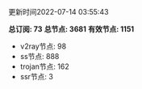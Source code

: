 更新时间2022-07-14 03:55:43

**总订阅: 73**
**总节点: 3681**
**有效节点: 1151**
- v2ray节点: 98
- ss节点: 888
- trojan节点: 162
- ssr节点: 3
